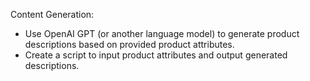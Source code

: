 Content Generation:
* Use OpenAI GPT (or another language model) to generate product descriptions based on provided product attributes.
* Create a script to input product attributes and output generated descriptions.

